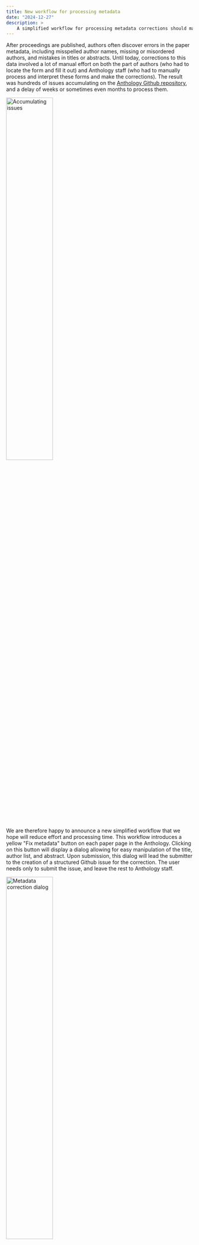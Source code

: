 ```yaml
---
title: New workflow for processing metadata
date: "2024-12-27"
description: >
    A simplified workflow for processing metadata corrections should make it easier for authors to submit corrections and for Anthology staff and volunteers to process them expeditiously.
---
```

After proceedings are published, authors often discover errors in the paper metadata, including misspelled author names, missing or misordered authors, and mistakes in titles or abstracts. Until today, corrections to this data involved a lot of manual effort on both the part of authors (who had to locate the form and fill it out) and Anthology staff (who had to manually process and interpret these forms and make the corrections). The result was hundreds of issues accumulating on the [Anthology Github repository](https://github.com/acl-org/acl-anthology/issues?q=is%3Aissue+is%3Aopen+label%3Acorrection+label%3Ametadata), and a delay of weeks or sometimes even months to process them.

<img src="/images/2024-12-27/many-requests.png" alt="Accumulating issues" style="width:50%;" />

We are therefore happy to announce a new simplified workflow that we hope will reduce effort and processing time. This workflow introduces a yellow "Fix metadata" button on each paper page in the Anthology. Clicking on this button will display a dialog allowing for easy manipulation of the title, author list, and abstract. Upon submission, this dialog will lead the submitter to the creation of a structured Github issue for the correction. The user needs only to submit the issue, and leave the rest to Anthology staff.

<img src="/images/2024-12-27/dialog.png" alt="Metadata correction dialog" style="width:50%;" />

For the curious, from that point, we make use of further Github automations to make the process as easy as possible. A Github workflow annotates the issue with an image of the paper and a link to its paper page, allowing for easy visual verification of the corrections. We then run a script that can automatically create a consolidated pull request from all approved correction requests.

We hope that this simplified process will make the submission process easier and more intuitive for authors who submit corrections, and also that it will enable us to process them much more frequently than the monthly process we've been using up till this point.

We are excited to see how this new process will work in practice, and we welcome feedback from the community on how we can further improve it.
